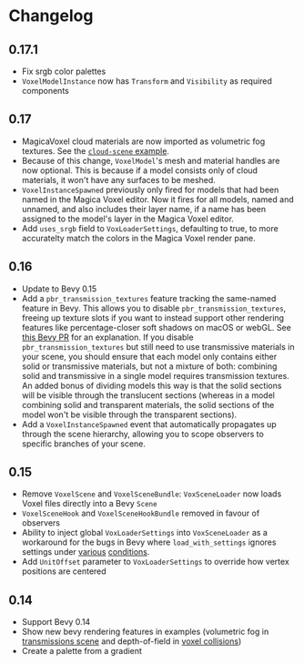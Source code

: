 # Changelog

## 0.17.1

- Fix srgb color palettes
- `VoxelModelInstance` now has `Transform` and `Visibility` as required components

## 0.17

- MagicaVoxel cloud materials are now imported as volumetric fog textures. See the [`cloud-scene` example](/examples/cloud-scene.rs).
- Because of this change, `VoxelModel`'s mesh and material handles are now optional. This is because if a model consists only of cloud materials, it won't have any surfaces to be meshed.
- `VoxelInstanceSpawned` previously only fired for models that had been named in the Magica Voxel editor. Now it fires for all models, named and unnamed, and also includes their layer name, if a name has been assigned to the model's layer in the Magica Voxel editor.
- Add `uses_srgb` field to `VoxLoaderSettings`, defaulting to true, to more accuratelty match the colors in the Magica Voxel render pane.

## 0.16

- Update to Bevy 0.15
- Add a `pbr_transmission_textures` feature tracking the same-named feature in Bevy. This allows you to disable `pbr_transmission_textures`, freeing up texture slots if you want to instead support other rendering features like percentage-closer soft shadows on macOS or webGL. See [this Bevy PR](https://github.com/bevyengine/bevy/pull/16068) for an explanation. If you disable `pbr_transmission_textures` but still need to use transmissive materials in your scene, you should ensure that each model only contains either solid or transmissive materials, but not a mixture of both: combining solid and transmissive in a single model requires transmission textures. An added bonus of dividing models this way is that the solid sections will be visible through the translucent sections (whereas in a model combining solid and transparent materials, the solid sections of the model won't be visible through the transparent sections).
- Add a `VoxelInstanceSpawned` event that automatically propagates up through the scene hierarchy, allowing you to scope observers to specific branches of your scene.

## 0.15

- Remove `VoxelScene` and `VoxelSceneBundle`: `VoxSceneLoader` now loads Voxel files directly into a Bevy `Scene`
- `VoxelSceneHook` and `VoxelSceneHookBundle` removed in favour of observers
- Ability to inject global `VoxLoaderSettings` into `VoxSceneLoader` as a workaround for the bugs in Bevy where `load_with_settings` ignores settings under [various](https://github.com/bevyengine/bevy/issues/11111) [conditions](https://github.com/bevyengine/bevy/issues/12320).
- Add `UnitOffset` parameter to `VoxLoaderSettings` to override how vertex positions are centered

## 0.14

- Support Bevy 0.14
- Show new bevy rendering features in examples (volumetric fog in [transmissions scene](./examples/transmission-scene.rs) and depth-of-field in [voxel collisions](./examples/voxel-collisions.rs))
- Create a palette from a gradient